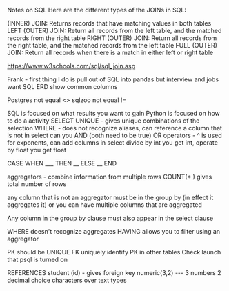 Notes on SQL
Here are the different types of the JOINs in SQL:

(INNER) JOIN: Returns records that have matching values in both tables
LEFT (OUTER) JOIN: Return all records from the left table, and the matched records from the right table
RIGHT (OUTER) JOIN: Return all records from the right table, and the matched records from the left table
FULL (OUTER) JOIN: Return all records when there is a match in either left or right table

https://www.w3schools.com/sql/sql_join.asp

Frank - first thing I do is pull out of SQL into pandas but interview and jobs want SQL
ERD show common columns

Postgres not equal <>
sqlzoo not equal !=

SQL is focused on what results you want to gain
Python is focused on how to do a activity
SELECT UNIQUE - gives unique combinations of the selection
WHERE - does not recognize aliases, can reference a column that is not in select
    can you AND (both need to be true) OR
operators - ^ is used for exponents, can add columns in select
divide by int you get int, operate by float you get float

CASE WHEN ___ THEN __
    ELSE __ END

aggregators - combine information from multiple rows
COUNT(* ) gives total number of rows

any column that is not an aggregator must be in the group by (in effect it aggregates it)
or you can have multiple columns that are aggregated

Any column in the group by clause must also appear in the select clause

WHERE doesn't recognize aggregates
HAVING allows you to filter using an aggregator

PK should be UNIQUE
FK uniquely identify PK in other tables
Check launch that psql is turned on


 REFERENCES student (id) - gives foreign key
 numeric(3,2) --- 3 numbers 2 decimal
 choice characters over text types
